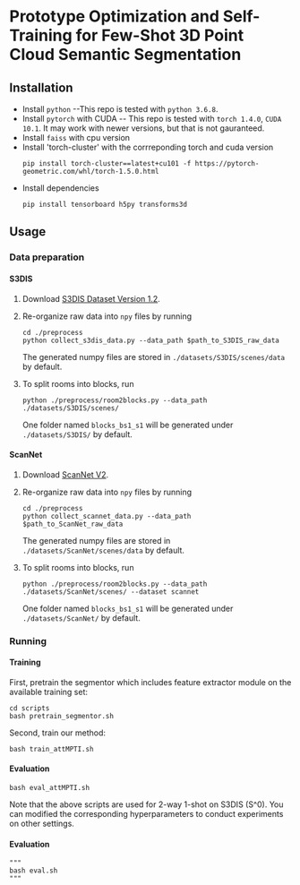 # Prototype Optimization and Self-Training for Few-Shot 3D Point Cloud Semantic Segmentation

## Installation
- Install `python` --This repo is tested with `python 3.6.8`.
- Install `pytorch` with CUDA -- This repo is tested with `torch 1.4.0`, `CUDA 10.1`. 
It may work with newer versions, but that is not gauranteed.
- Install `faiss` with cpu version
- Install 'torch-cluster' with the corrreponding torch and cuda version
	```
	pip install torch-cluster==latest+cu101 -f https://pytorch-geometric.com/whl/torch-1.5.0.html
	```
- Install dependencies
    ```
    pip install tensorboard h5py transforms3d
    ```

## Usage
### Data preparation
#### S3DIS
1. Download [S3DIS Dataset Version 1.2](http://buildingparser.stanford.edu/dataset.html).
2. Re-organize raw data into `npy` files by running
   ```
   cd ./preprocess
   python collect_s3dis_data.py --data_path $path_to_S3DIS_raw_data
   ```
   The generated numpy files are stored in `./datasets/S3DIS/scenes/data` by default.
3. To split rooms into blocks, run 

    ```python ./preprocess/room2blocks.py --data_path ./datasets/S3DIS/scenes/```
    
    One folder named `blocks_bs1_s1` will be generated under `./datasets/S3DIS/` by default. 


#### ScanNet
1. Download [ScanNet V2](http://www.scan-net.org/).
2. Re-organize raw data into `npy` files by running
	```
	cd ./preprocess
	python collect_scannet_data.py --data_path $path_to_ScanNet_raw_data
	```
   The generated numpy files are stored in `./datasets/ScanNet/scenes/data` by default.
3. To split rooms into blocks, run 

    ```python ./preprocess/room2blocks.py --data_path ./datasets/ScanNet/scenes/ --dataset scannet```
    
    One folder named `blocks_bs1_s1` will be generated under `./datasets/ScanNet/` by default. 


### Running 
#### Training
First, pretrain the segmentor which includes feature extractor module on the available training set:
    
    cd scripts
    bash pretrain_segmentor.sh

Second, train our method:
	
	bash train_attMPTI.sh


#### Evaluation
    
    bash eval_attMPTI.sh

Note that the above scripts are used for 2-way 1-shot on S3DIS (S^0). You can modified the corresponding hyperparameters to conduct experiments on other settings.

#### Evaluation
    """
    bash eval.sh
    """
